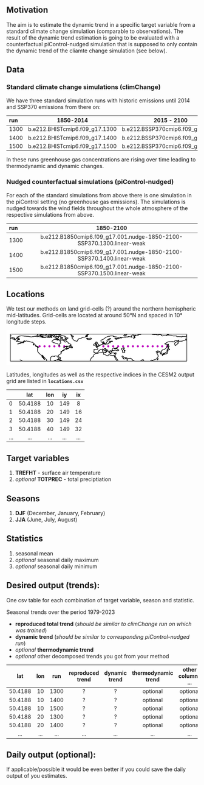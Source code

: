 
## Motivation

The aim is to estimate the dynamic trend in a specific target variable from a standard climate change simulation (comparable to observations). The result of the dynamic trend estimation is going to be evaluated with a counterfactual piControl-nudged simulation that is supposed to only contain the dynamic trend of the cliamte change simulation (see below).

## Data

### Standard climate change simulations (climChange)

We have three standard simulation runs with historic emissions until 2014 and SSP370 emissions from there on:

| run | 1850-2014 | 2015 - 2100 |
|:--|:--:|:--:|
| 1300 | b.e212.BHISTcmip6.f09_g17.1300 | b.e212.BSSP370cmip6.f09_g17.1300 |
| 1400 | b.e212.BHISTcmip6.f09_g17.1400 | b.e212.BSSP370cmip6.f09_g17.1400 |
| 1500 | b.e212.BHISTcmip6.f09_g17.1500 | b.e212.BSSP370cmip6.f09_g17.1500 |

In these runs greenhouse gas concentrations are rising over time leading to thermodynamic and dynamic changes.

### Nudged counterfactual simulations (piControl-nudged)

For each of the standard simulations from above there is one simulation in the piControl setting (no greenhouse gas emissions). The simulations is nudged towards the wind fields throughout the whole atmosphere of the respective simulations from above.

| run | 1850-2100 |
|:--|:--:|
| 1300 | b.e212.B1850cmip6.f09_g17.001.nudge-1850-2100-SSP370.1300.linear-weak |
| 1400 | b.e212.B1850cmip6.f09_g17.001.nudge-1850-2100-SSP370.1400.linear-weak |
| 1500 | b.e212.B1850cmip6.f09_g17.001.nudge-1850-2100-SSP370.1500.linear-weak |

## Locations

We test our methods on land grid-cells (?) around the northern hemispheric mid-latitudes. Grid-cells are located at around 50°N and spaced in 10° longitude steps. 

![alt text](locations.png "Title")

Latitudes, longitudes as well as the respective indices in the CESM2 output grid are listed in **`locations.csv`**

|    |     lat |   lon |   iy |   ix |
|:--|:--:|:--:|:--:|:--:|
|  0 | 50.4188 |    10 |  149 |    8 |
|  1 | 50.4188 |    20 |  149 |   16 |
|  2 | 50.4188 |    30 |  149 |   24 |
|  3 | 50.4188 |    40 |  149 |   32 |
|  ... | ... |    ... |  ... |   ... |

## Target variables

1) **TREFHT** - surface air temperature
2) *optional* **TOTPREC** - total preciptiation

## Seasons

1) **DJF** (December, January, February)
2) **JJA** (June, July, August)

## Statistics

1) seasonal mean
2) *optional* seasonal daily maximum 
3) *optional* seasonal daily minimum 

## Desired output (trends):

One csv table for each combination of target variable, season and statistic.

Seasonal trends over the period 1979-2023
* **reproduced total trend** (*should be similar to climChange run on which was trained*)
* **dynamic trend** (*should be similar to corresponding piControl-nudged run*)
* *optional* **thermodynamic trend**
* *optional* other decomposed trends you got from your method

| lat     |   lon |   run | reproduced trend | dynamic trend | thermodynamic trend | other columns ... |
|:-------:|:-----:|:-----:|:----------------:|:-------------:|:-------------------:|:-----------------:|
| 50.4188 |    10 |  1300 |          ?       |      ?        |     optional        |     optional      |
| 50.4188 |    10 |  1400 |          ?       |      ?        |     optional        |     optional      |
| 50.4188 |    10 |  1500 |          ?       |      ?        |     optional        |     optional      |
| 50.4188 |    20 |  1300 |          ?       |      ?        |     optional        |     optional      |
| 50.4188 |    20 |  1400 |          ?       |      ?        |     optional        |     optional      |
| ... | ... | ... | ... | ... | ... | ... | ... |


## Daily output (optional):

If applicable/possible it would be even better if you could save the daily output of you estimates.